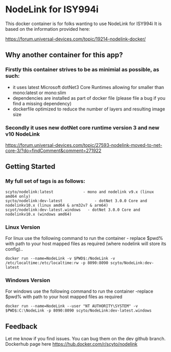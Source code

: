 # NodeLink for ISY994i

This docker container is for folks wanting to use NodeLink for ISY994i
It is based on the information provided here:

https://forum.universal-devices.com/topic/19214-nodelink-docker/

## Why another container for this app?
### Firstly this container strives to be as minimial as possible, as such:
* it uses latest Microsoft dotNet3 Core Runtimes allowing for smaller than mono:latest or mono:slim
* dependencies are installed as part of docker file (please file a bug if you find a missing dependency)
* dockerfile optimized to reduce the number of layers and resulting image size

### Secondly it uses new dotNet core runtime version 3 and new v10 NodeLink 
https://forum.universal-devices.com/topic/27593-nodelink-moved-to-net-core-3/?do=findComment&comment=271922

## Getting Started

### My full set of tags is as follows:
```
scyto/nodelink:latest             - mono and nodelink v9.x (linux amd64 only)
sycto/nodelink:dev-latest		       - dotNet 3.0.0 Core and nodelinkv10.x (linux amd64 & arm32v7 & arm64)
scyot/nodelink:dev-latest.windows	- dotNet 3.0.0 Core and nodelinkv10.x (windows amd64)
``` 

### Linux Version 

For linux  use the following command to run the container - replace $pwd% with path to your host mapped files as required (where nodelink will store its config)..

`docker run --name=NodeLink -v $PWD$:/NodeLink -v /etc/localtime:/etc/localtime:rw -p 8090:8090 scyto/NodeLink:dev-latest`
 

### Windows Version

For windows use the following command to run the container -replace $pwd% with path to your host mapped files as required

`docker run --name=NodeLink --user "NT AUTHORITY\SYSTEM" -v $PWD$:C:\NodeLink -p 8090:8090 scyto/NodeLink:dev-latest.windows`
 
## Feedback
Let me know if you find issues. You can bug them on the dev github branch. Dockerhub page here https://hub.docker.com/r/scyto/nodelink





